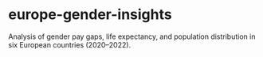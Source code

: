 # europe-gender-insights
Analysis of gender pay gaps, life expectancy, and population distribution in six European countries (2020–2022).
